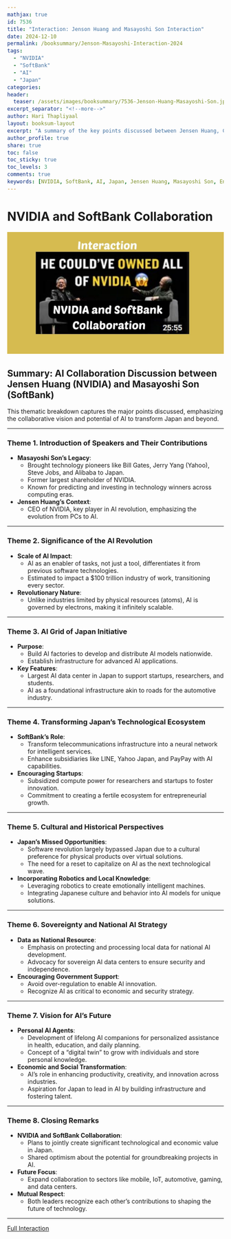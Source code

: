 ```yaml
---
mathjax: true
id: 7536
title: "Interaction: Jenson Huang and Masayoshi Son Interaction"
date: 2024-12-10
permalink: /booksummary/Jenson-Masayoshi-Interaction-2024
tags:
  - "NVIDIA"
  - "SoftBank"
  - "AI"
  - "Japan"
categories:
header:
  teaser: /assets/images/booksummary/7536-Jenson-Huang-Masayoshi-Son.jpg
excerpt_separator: "<!--more-->"
author: Hari Thapliyaal
layout: booksum-layout
excerpt: "A summary of the key points discussed between Jensen Huang, CEO of NVIDIA, and Masayoshi Son, CEO of SoftBank, regarding their collaboration on AI technology and the future of AI in Japan. "
author_profile: true
share: true
toc: false
toc_sticky: true
toc_levels: 3
comments: true
keywords: [NVIDIA, SoftBank, AI, Japan, Jensen Huang, Masayoshi Son, Entrepreneur, Innovator, Business Leader]
---
```


# NVIDIA and SoftBank Collaboration

![Jenson Huang and Masayoshi Son Interaction](/assets/images/booksummary/7536-Jenson-Huang-Masayoshi-Son.jpg)

## Summary: AI Collaboration Discussion between Jensen Huang (NVIDIA) and Masayoshi Son (SoftBank)

This thematic breakdown captures the major points discussed, emphasizing the collaborative vision and potential of AI to transform Japan and beyond.

---

### **Theme 1. Introduction of Speakers and Their Contributions**
- **Masayoshi Son’s Legacy**:
  - Brought technology pioneers like Bill Gates, Jerry Yang (Yahoo), Steve Jobs, and Alibaba to Japan.
  - Former largest shareholder of NVIDIA.
  - Known for predicting and investing in technology winners across computing eras.
- **Jensen Huang’s Context**:
  - CEO of NVIDIA, key player in AI revolution, emphasizing the evolution from PCs to AI.

---

### **Theme 2. Significance of the AI Revolution**
- **Scale of AI Impact**:
  - AI as an enabler of tasks, not just a tool, differentiates it from previous software technologies.
  - Estimated to impact a $100 trillion industry of work, transitioning every sector.
- **Revolutionary Nature**:
  - Unlike industries limited by physical resources (atoms), AI is governed by electrons, making it infinitely scalable.

---

### **Theme 3. AI Grid of Japan Initiative**
- **Purpose**:
  - Build AI factories to develop and distribute AI models nationwide.
  - Establish infrastructure for advanced AI applications.
- **Key Features**:
  - Largest AI data center in Japan to support startups, researchers, and students.
  - AI as a foundational infrastructure akin to roads for the automotive industry.

---

### **Theme 4. Transforming Japan’s Technological Ecosystem**
- **SoftBank’s Role**:
  - Transform telecommunications infrastructure into a neural network for intelligent services.
  - Enhance subsidiaries like LINE, Yahoo Japan, and PayPay with AI capabilities.
- **Encouraging Startups**:
  - Subsidized compute power for researchers and startups to foster innovation.
  - Commitment to creating a fertile ecosystem for entrepreneurial growth.

---

### **Theme 5. Cultural and Historical Perspectives**
- **Japan’s Missed Opportunities**:
  - Software revolution largely bypassed Japan due to a cultural preference for physical products over virtual solutions.
  - The need for a reset to capitalize on AI as the next technological wave.
- **Incorporating Robotics and Local Knowledge**:
  - Leveraging robotics to create emotionally intelligent machines.
  - Integrating Japanese culture and behavior into AI models for unique solutions.

---

### **Theme 6. Sovereignty and National AI Strategy**
- **Data as National Resource**:
  - Emphasis on protecting and processing local data for national AI development.
  - Advocacy for sovereign AI data centers to ensure security and independence.
- **Encouraging Government Support**:
  - Avoid over-regulation to enable AI innovation.
  - Recognize AI as critical to economic and security strategy.

---

### **Theme 7. Vision for AI’s Future**
- **Personal AI Agents**:
  - Development of lifelong AI companions for personalized assistance in health, education, and daily planning.
  - Concept of a “digital twin” to grow with individuals and store personal knowledge.
- **Economic and Social Transformation**:
  - AI’s role in enhancing productivity, creativity, and innovation across industries.
  - Aspiration for Japan to lead in AI by building infrastructure and fostering talent.

---

### **Theme 8. Closing Remarks**
- **NVIDIA and SoftBank Collaboration**:
  - Plans to jointly create significant technological and economic value in Japan.
  - Shared optimism about the potential for groundbreaking projects in AI.
- **Future Focus**:
  - Expand collaboration to sectors like mobile, IoT, automotive, gaming, and data centers.
- **Mutual Respect**:
  - Both leaders recognize each other’s contributions to shaping the future of technology.

---



[Full Interaction](https://www.youtube.com/watch?v=HCSge0jKQME)
